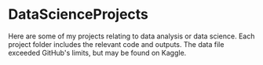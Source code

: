 # DataScienceProjects

Here are some of my projects relating to data analysis or data science. Each project folder 
includes the relevant code and outputs. The data file exceeded GitHub's limits, but may be found
on Kaggle.
